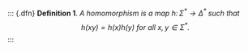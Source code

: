 ::: {.dfn}
**Definition 1**. *A *homomorphism* is a map
$h \colon \Sigma^* \to \Delta^*$ such that
$$h(xy) = h(x)h(y) \text{ for all }x, y \in \Sigma^*.$$*
:::
